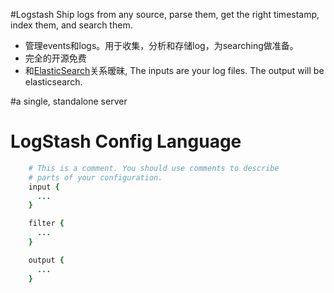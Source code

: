 #Logstash
Ship logs from any source, parse them, get the right timestamp, index them, and search them.

 - 管理events和logs。用于收集，分析和存储log，为searching做准备。
 - 完全的开源免费
 - 和[ElasticSearch](http://www.elasticsearch.org/)关系暧昧, The inputs are your log files. The output will be elasticsearch.


#a single, standalone server



# LogStash Config Language

```ruby
    # This is a comment. You should use comments to describe
    # parts of your configuration.
    input {
      ...
    }

    filter {
      ...
    }

    output {
      ...
    }
```